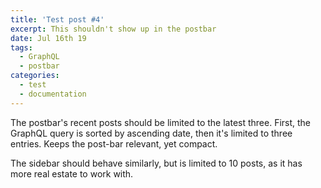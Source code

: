 ```yaml
---
title: 'Test post #4'
excerpt: This shouldn't show up in the postbar
date: Jul 16th 19
tags:
  - GraphQL
  - postbar
categories:
  - test
  - documentation
---
```

The postbar's recent posts should be limited to the latest three. First, the GraphQL query is sorted by ascending date, then it's limited to three entries. Keeps the post-bar relevant, yet compact.

The sidebar should behave similarly, but is limited to 10 posts, as it has more real estate to work with.
